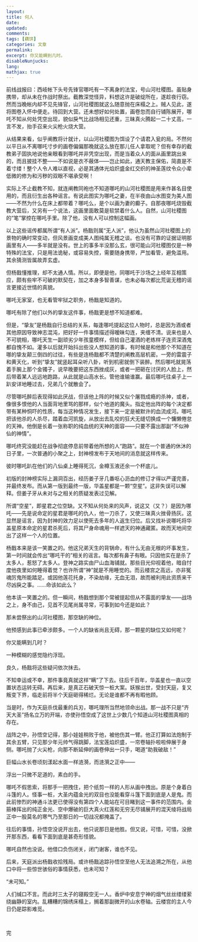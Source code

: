 ```yaml
---
layout: 
title: 何人
date: 
updated:
comments: 
tags: [藕饼]
categories: 文章
permalink: 
excerpt: 你又能瞒到几时。
disableNunjucks: 
lang: 
mathjax: true
---
```


前线战报曰：西岐帐下头号先锋官哪吒有一不离身的法宝，号山河社稷图。虽贴身携带，却从未在作战时祭出。截教深觉怪异，料想这许是破绽所在，遂趁夜行窃。然而当晚帐内却不见先锋官，山河社稷图就这么随意抛在床榻之上。贼人见此，遂将图卷入怀中便走。待回到大营。还未想好如何处置，画卷忽而自行铺陈展开，哪吒不知从何处凭空出现，貌似戾气比战场相见还重，三昧真火腾起一二十丈高，一言不发，抬手召来火尖枪火烧大营。

从结果来看，似乎阐教将计就计，以山河社稷图为饵设了个请君入瓮的局。不然何以平日从不离哪吒寸步的画卷偏偏那晚就这么放在那儿任人拿取呢？但有幸存的截教弟子固执地说他亲眼看到哪吒并非凭空出现，而是当着众人的面从画里跳出来的，而且披挂不整——不如说是衣不蔽体——岂止如此，通天教主保佑，简直是不着寸缕！整个人令人难以直视，必是其通体光焰炽盛金红交织的神圣莲纹令众小辈低微的修为和污秽的双眼不堪承受啊！

实际上不止截教不知，就连阐教同袍也不知道哪吒的山河社稷图是用来作甚名目使用的，而且衍生出各种谣言。有说此图实为哪吒之妻，在半夜由山水图变为美人图——不然为什么在床上都带着？哪吒么，是个以画为妻的癫子。自那夜哪吒烧毁截教大营后，又另有一个说法，这画里面敢莫是软禁着什么人。自然，山河社稷图的“笔”掌控在哪吒手里。除了他，没有人可以控制这幅画。

以上这些谣传都属所谓“有人派”。杨戬则属“无人派”，他认为虽然山河社稷图上的景物的确时常变动，但风景画变成美人图纯属无稽之谈。也没有可靠的证据证明那画里有人——多半就是没有。世上的事多半没那么玄，很可能山河社稷图仅是一种特殊的法宝，只是用法诡秘，或容易失控，需要随身携带，严加看管，避免滥用。其余猜测皆属故弄玄虚。

但杨戬懂推理，却不太通人情。所以，即便是他，同哪吒于沙场之上经年互相策应，颇有些牢不可破的默契在，加之本身多智善谋，也未必每次都比荒诞无稽的谣言更接近世情的真貌。

哪吒无家室，也无看管牢狱之职务，杨戬是知道的。

哪吒有除了他们以外的挚友这件事，杨戬更是想不知道都难。

但是，“挚友”是杨戬自行总结的关系，每逢哪吒提起这位人物时，总是因为酒或者其他原因导致神志混沌，把好好一件事情描述得暧昧勾连，夹缠不清。说来也是人不可貌相，哪吒天生一副顽劣少年孩童模样，但给自己灌酒的老练样子连资深酒鬼都自愧不如。灌多以后就开始抖出些没人想知道的事，有时候是和他那个不知道在哪的挚友颠三倒四的过往，有些是连杨戬都不清楚的阐教高层机密。一旁的雷震子和黄天化，听到“挚友”就竖起耳朵听八卦，听到机密就倒下装醉。然后哪吒就晃荡着手腕上那个金镯子，说早晚要把这东西挫成灰，或者一把砸在讨厌的人脸上，然后带着某人远远地跑路，从此就是山高水长。管他谁输谁赢。最后哪吒往桌子上一趴安详地睡过去，兄弟几个就散会了。

尽管哪吒醉后表现得如此厌战，但该他上阵的时候又似个屠戮成瘾的杀神，或者，像很多恨他的人当面背地里骂的那样，似个地道的魔头。指定他出阵的每个决定都带有某种恫吓的性质，每当这种情况发生，接下来一定是被默许的血流成河。哪吒把该他杀的人杀尽，踏着血河凯旋，从放出去乱咬的狂犬无缝切换成一个慵懒倦怠的天神。他倒是长着一张称职的纯血统的天神的面容——只要不露出那副“不似神仙的神情”。

哪吒终究没能赶在战争彻底停息前带着他所想的人“跑路”。就在一个普通的休沐的日子里，一次普通的小聚之上，封神榜发布于天地间的消息就这样传来。

彼时哪吒趴在他们的八仙桌上睡得死沉，金樽玉液还余一个杯底儿。

初版的封神榜实际上漏洞百出，经历姜子牙几番呕心沥血的修订才得以严谨完善，并最终发布。而从第一版到最终一版，华盖星都是一颗“空星”。这非失误可以解释。但姜子牙从未对与之相关的质疑发表过见解。

所谓“空星”，即星君之位空缺。又不知从何处来的风声，说这又（又？）是因为哪吒——先是说命定的星君是哪吒的仇人，他一刀杀了，又使三昧真火挫骨扬灰。这显然是谣言，因为封神的效力足以使死去多年的人返生归位。后又找补说哪吒将华盖星原本命定的星君杀死后，将其尸身命魂用一样遮天的神通藏匿。故而天地间空出了这样一个人的位置。

杨戬本来是该一笑置之的。他这兄弟天生的背锅命，有什么无由无根的坏事发生，第一时间就会传出“哪吒干的”相关的谣言。每次都有鼻子有眼。只因他实在是杀了太多人，惹怒了太多人。登神之路实由尸山血海铺就。那些目光仰视着他，暗自忖度他夜里如何睡得着觉？也许所谓“神”就是不用睡觉的。而云楼宫之高远，亦非冤魂厉鬼所能踏足。或因他莲花托身，不染劫缘，无血无泪，故而被利用此资质来干尽凶戾之事。……命该如此么？

他本该一笑置之的。但一瞬间，杨戬想到那个常被提起但从不露面的挚友——战场之上，身不由己，见首不见尾尚属寻常，可事到如今还是如此？

那未尝祭出的山河社稷图，那空缺的神位。

他预感到此事已牵涉颇多。一个人的缺省尚且无碍，那一颗星的缺位又如何呢？

你又能瞒到几时？

一种模糊的感觉隐约浮现。

良久，杨戬将这些疑问依次抹去。

不知幸运或不幸，那件事竟真就这样“瞒”了下去。往后千百年，华盖星也一直以空置状态运转无碍。再后来，是真正石破天惊一桩大案。妖猴出世，受封天庭，复又叛变下界，临走前将半个天庭砸得稀烂。无论是谁都不再有暇他顾。

当是时，作为天庭杀伐最重的兵刃，哪吒理所当然地领命出战。那一战不只是“齐天大圣”扬名立万的开端，亦使孙悟空成了这世上少数几个知道山河社稷图真相的存在。

战阵之中，孙悟空记得，那小娃娃稍败于他，被他伤其一臂。他正打算如法炮制于其余五臂，只见那少年元帅气得跳脚，法宝莲焰炽盛，一帘卷轴扑啦啦伸展于身侧。哪吒抛了火尖枪，向那不断延伸的画卷伸出一只手，喝道“助我破敌！”

巨幅山水长卷顷刻漾起水面一样涟漪，而涟漪之正中——

浮出一只微不足道的，素白的手。

哪吒不假思索，将那手一把拽住，把个纸剪一样的人形从画中拽出。原是个身着白斗篷的人。怪事一桩，大圣内蕴金光的双目也没能看穿斗篷下面到底是人是鬼。而此前惨烈的神通斗法更已使得没有第四个人能站在可目睹到这一事件的范围内。金箍棒挥出的纯正金光、空中爆破的巨大真火红莲和无穷无尽铺展开的混天绫将战局正中一股莫名的寒气乃至那日的一切战况都掩盖了。

往后的事情，孙悟空没说开出去，他只说那日是他胜。但又说，可惜，可惜，没掀开那东西，看看下面到底是甚奇形怪貌。

哪吒自然也没说。他借口负伤闭关，闭门谢客，谁也不见。

后来，天庭派出杨戬收拾残局。或许杨戬追踪孙悟空至他人无法追溯之所在，从他口中将一些惊世骇俗的事情获悉，也未可知？

“未可知。”

人们缄口不言。而此时三太子的寝殿空无一人。香炉中安息宁神的烟气丝丝缕缕萦绕幽静的室内。乱糟糟的锦绣床榻上，搁着那副微开的山水卷轴。云楼宫的主人今日仍是踪影难觅。

  

完